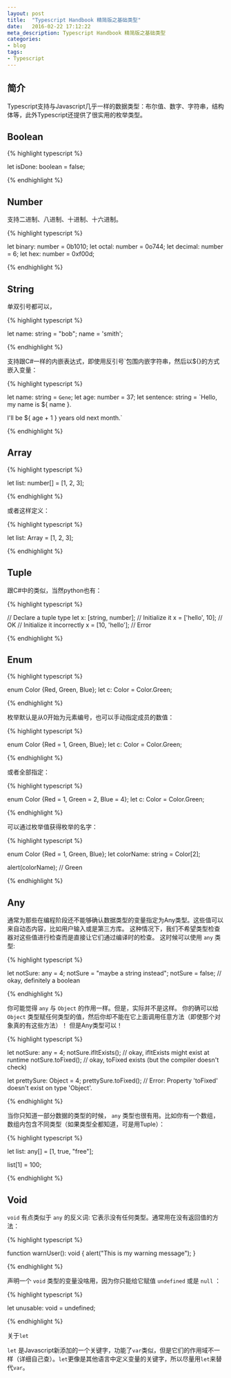 ```yaml
---
layout: post
title:  "Typescript Handbook 精简版之基础类型"
date:   2016-02-22 17:12:22
meta_description: Typescript Handbook 精简版之基础类型
categories:
- blog
tags:
- Typescript
---
```


## 简介

Typescript支持与Javascript几乎一样的数据类型：布尔值、数字、字符串，结构体等，此外Typescript还提供了很实用的枚举类型。

## Boolean

{% highlight typescript %}

let isDone: boolean = false;

{% endhighlight %}


## Number

支持二进制、八进制、十进制、十六进制。

{% highlight typescript %}

let binary: number = 0b1010;
let octal: number = 0o744;
let decimal: number = 6;
let hex: number = 0xf00d;

{% endhighlight %}

## String

单双引号都可以，

{% highlight typescript %}

let name: string = "bob";
name = 'smith';

{% endhighlight %}

支持跟C#一样的内嵌表达式，即使用反引号`包围内嵌字符串，然后以${}的方式嵌入变量：

{% highlight typescript %}

let name: string = `Gene`;
let age: number = 37;
let sentence: string = `Hello, my name is ${ name }.

I'll be ${ age + 1 } years old next month.`

{% endhighlight %}


## Array

{% highlight typescript %}

let list: number[] = [1, 2, 3];

{% endhighlight %}


或者这样定义：

{% highlight typescript %}

let list: Array<number> = [1, 2, 3];

{% endhighlight %}


## Tuple

跟C#中的类似，当然python也有：

{% highlight typescript %}

// Declare a tuple type
let x: [string, number];
// Initialize it
x = ['hello', 10]; // OK
// Initialize it incorrectly
x = [10, 'hello']; // Error

{% endhighlight %}


## Enum

{% highlight typescript %}

enum Color {Red, Green, Blue};
let c: Color = Color.Green;

{% endhighlight %}


枚举默认是从0开始为元素编号，也可以手动指定成员的数值：

{% highlight typescript %}

enum Color {Red = 1, Green, Blue};
let c: Color = Color.Green;

{% endhighlight %}


或者全部指定：

{% highlight typescript %}

enum Color {Red = 1, Green = 2, Blue = 4};
let c: Color = Color.Green;

{% endhighlight %}


可以通过枚举值获得枚举的名字：

{% highlight typescript %}

enum Color {Red = 1, Green, Blue};
let colorName: string = Color[2];

alert(colorName); // Green

{% endhighlight %}


## Any

通常为那些在编程阶段还不能够确认数据类型的变量指定为Any类型。这些值可以来自动态内容，比如用户输入或是第三方库。
这种情况下，我们不希望类型检查器对这些值进行检查而是直接让它们通过编译时的检查。
这时候可以使用 `any` 类型:

{% highlight typescript %}

let notSure: any = 4;
notSure = "maybe a string instead";
notSure = false; // okay, definitely a boolean

{% endhighlight %}


你可能觉得 `any` 与 `Object` 的作用一样。但是，实际并不是这样。
你的确可以给 `Object` 类型赋任何类型的值，然后你却不能在它上面调用任意方法（即使那个对象真的有这些方法）！ 但是Any类型可以！

{% highlight typescript %}

let notSure: any = 4;
notSure.ifItExists(); // okay, ifItExists might exist at runtime
notSure.toFixed(); // okay, toFixed exists (but the compiler doesn't check)

let prettySure: Object = 4;
prettySure.toFixed(); // Error: Property 'toFixed' doesn't exist on type 'Object'.

{% endhighlight %}


当你只知道一部分数据的类型的时候， `any` 类型也很有用。比如你有一个数组，数组内包含不同类型（如果类型全都知道，可是用Tuple）：

{% highlight typescript %}

let list: any[] = [1, true, "free"];

list[1] = 100;

{% endhighlight %}


## Void

`void` 有点类似于 `any` 的反义词: 它表示没有任何类型。通常用在没有返回值的方法：

{% highlight typescript %}

function warnUser(): void {
    alert("This is my warning message");
}

{% endhighlight %}


声明一个 `void` 类型的变量没啥用，因为你只能给它赋值 `undefined` 或是 `null` ：

{% highlight typescript %}

let unusable: void = undefined;

{% endhighlight %}



关于`let`

`let` 是Javascript新添加的一个关键字，功能了`var`类似，但是它们的作用域不一样（详细自己查）。`let`更像是其他语言中定义变量的关键字，所以尽量用`let`来替代`var`。